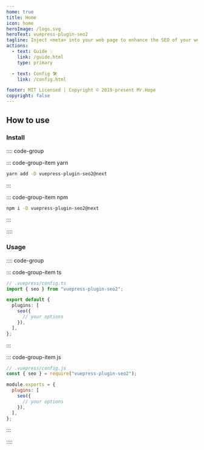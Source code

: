 ```yaml
---
home: true
title: Home
icon: home
heroImage: /logo.svg
heroText: vuepress-plugin-seo2
tagline: Inject <meta> into your web page to enhance the SEO of your web page.
actions:
  - text: Guide 💡
    link: /guide.html
    type: primary

  - text: Config 🛠
    link: /config.html

footer: MIT Licensed | Copyright © 2019-present Mr.Hope
copyright: false
---
```


## How to use

### Install

:::: code-group

::: code-group-item yarn

```bash
yarn add -D vuepress-plugin-seo2@next
```

:::

::: code-group-item npm

```bash
npm i -D vuepress-plugin-seo2@next
```

:::

::::

### Usage

:::: code-group

::: code-group-item ts

```ts
// .vuepress/config.ts
import { seo } from "vuepress-plugin-seo2";

export default {
  plugins: [
    seo({
      // your options
    }),
  ],
};
```

:::

::: code-group-item js

```js
// .vuepress/config.js
const { seo } = require("vuepress-plugin-seo2");

module.exports = {
  plugins: [
    seo({
      // your options
    }),
  ],
};
```

:::

::::
